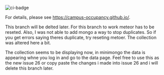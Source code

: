 ![ci-badge](https://github.com/campus-occupancy/campus-occupancy/workflows/ci-campus-occupancy/badge.svg)

For details, please see https://campus-occupancy.github.io/.

This branch will be delted later. For this branch to work meteor has to be reseted. Also, I was not able to add mongo a way to stop duplicates. So if you get errors saying theres duplicate, try reseting metoer. The collection was altered here a bit.

The collection seems to be displaying now, in minimongo the data is appearing whne you log in and go to the data page. Feel free to use this as the new issue 26 or copy paste the changes i made into issue 26 and i will delete this branch later.

